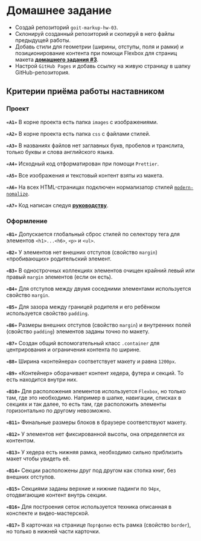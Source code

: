 # Домашнее задание

- Создай репозиторий `goit-markup-hw-03`.
- Склонируй созданный репозиторий и скопируй в него файлы предыдущей работы.
- Добавь стили для геометрии (ширины, отступы, поля и рамки) и позиционирование
  контента при помощи Flexbox для страниц макета
  [**домашнего задания #3**](<https://www.figma.com/file/oTYBECAN79dXy19hzWObO4/Web-Studio-(Version-2.1)?node-id=1%3A94>).
- Настрой `GitHub Pages` и добавь ссылку на живую страницу в шапку
  GitHub-репозитория.

## Критерии приёма работы наставником

### Проект

**`«A1»`** В корне проекта есть папка `images` с изображениями.

**`«A2»`** В корне проекта есть папка `css` с файлами стилей.

**`«A3»`** В названиях файлов нет заглавных букв, пробелов и транслита, только
буквы и слова английского языка.

**`«A4»`** Исходный код отформатирован при помощи `Prettier`.

**`«A5»`** Все изображения и текстовый контент взяты из макета.

**`«A6»`** На всех HTML-страницах подключен нормализатор стилей
[`modern-nomalize`](https://github.com/sindresorhus/modern-normalize).

**`«A7»`** Код написан следуя
[**руководству**](http://sadcitizen.me/code-guide/).

### Оформление

**`«B1»`** Допускается глобальный сброс стилей по селектору тега для элементов
`<h1>...<h6>`, `<p>` и `<ul>`.

**`«B2»`** У элементов нет внешних отступов (свойство `margin`) «пробивающих»
родительский элемент.

**`«B3»`** В однострочных коллекциях элементов очищен крайний левый или правый
`margin` элементов (если он есть).

**`«B4»`** Для отступов между двумя соседними элементами используется свойство
`margin`.

**`«B5»`** Для зазора между границей родителя и его ребёнком используется
свойство `padding`.

**`«B6»`** Размеры внешних отступов (свойство `margin`) и внутренних полей
(свойство `padding`) элементов заданы точно по макету.

**`«B7»`** Создан общий вспомогательный класс `.container` для центрирования и
ограничения контента по ширине.

**`«B8»`** Ширина «контейнера» соответствует макету и равна `1200px`.

**`«B9»`** «Контейнер» оборачивает контент хедера, футера и секций. То есть
находится внутри них.

**`«B10»`** Для расположения элементов используется `Flexbox`, но только там,
где это необходимо. Например в шапке, навигации, списках в секциях и так далее,
то есть там, где расположить элементы горизонтально по другому невозможно.

**`«B11»`** Финальные размеры блоков в браузере соответствуют макету.

**`«B12»`** У элементов нет фиксированной высоты, она определяется их контентом.

**`«B13»`** У хедера есть нижняя рамка, необходимо сильно приблизить макет чтобы
увидеть её.

**`«B14»`** Секции расположены друг под другом как стопка книг, без внешних
отступов.

**`«B15»`** Секциями заданы верхние и нижние падинги по `94px`, отодвигающие
контент внутрь секции.

**`«B16»`** Для построения сеток используется техника описанная в конспекте и
видео-мастерской.

**`«B17»`** В карточках на странице `Портфолио` есть рамка (свойство `border`),
но только в нижней части карточки.
